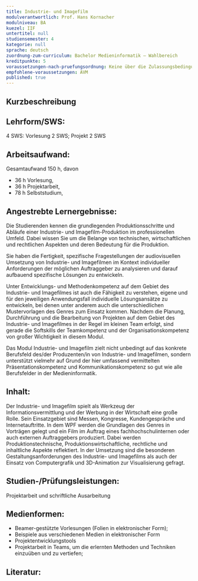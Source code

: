 ```yaml
---
title: Industrie- und Imagefilm  
modulverantwortlich: Prof. Hans Kornacher
modulniveau: BA
kuezel: IIF
untertitel: null
studiensemester: 4
kategorie: null
sprache: deutsch
zuordnung-zum-curriculum: Bachelor Medieninformatik – Wahlbereich
kreditpunkte: 5
voraussetzungen-nach-pruefungsordnung: Keine über die Zulassungsbedingungen hinausgehenden Voraussetzungen
empfohlene-voraussetzungen: AVM
published: true
---
```


## Kurzbeschreibung


## Lehrform/SWS: 
4 SWS: Vorlesung 2 SWS; Projekt 2 SWS

## Arbeitsaufwand: 
Gesamtaufwand 150 h, davon 
- 36 h Vorlesung, 
- 36 h Projektarbeit,  
- 78 h Selbststudium, 

## Angestrebte Lernergebnisse:
Die Studierenden kennen die grundlegenden Produktionsschritte und Abläufe einer Industrie- und Imagefilm-Produktion im professionellen Umfeld. Dabei wissen Sie um die Belange von technischen, wirtschaftlichen und rechtlichen Aspekten und deren Bedeutung für die Produktion.

Sie haben die Fertigkeit, spezifische Fragestellungen der audiovisuellen Umsetzung von Industrie- und Imagefilmen im Kontext individueller Anforderungen der möglichen Auftraggeber zu analysieren und darauf aufbauend spezifische Lösungen zu entwickeln.

Unter Entwicklungs- und Methodenkompetenz auf dem Gebiet des Industrie- und Imagefilmes ist auch die Fähigkeit zu verstehen, eigene und für den jeweiligen Anwendungsfall individuelle Lösungsansätze zu entwickeln, bei denen unter anderem auch die unterschiedlichen Mustervorlagen des Genres zum Einsatz kommen. Nachdem die Planung, Durchführung und die Bearbeitung von Projekten auf dem Gebiet des Industrie- und Imagefilmes in der Regel im kleinen Team erfolgt, sind gerade die Softskills der Teamkompetenz und der Organisationskompetenz von großer Wichtigkeit in diesem Modul.

Das Modul Industrie- und Imagefilm zielt nicht unbedingt auf das konkrete Berufsfeld des/der Produzenten/in von Industrie- und Imagefilmen, sondern unterstützt vielmehr auf Grund der hier umfassend vermittelten Präsentationskompetenz und Kommunikationskompetenz so gut wie alle Berufsfelder in der Medieninformatik.

## Inhalt:
Der Industrie- und Imagefilm spielt als Werkzeug der Informationsvermittlung und der Werbung in der Wirtschaft eine große Rolle. Sein Einsatzgebiet sind Messen, Kongresse, Kundengespräche und Internetauftritte.
In dem WPF werden die Grundlagen des Genres in Vorträgen gelegt und ein Film im Auftrag eines fachhochschulinternen oder auch externen Auftraggebers produziert. Dabei werden Produktionstechnische, Produktionswirtschaftliche, rechtliche und inhaltliche Aspekte reflektiert. In der Umsetzung sind die besonderen Gestaltungsanforderungen des Industrie- und Imagefilms als auch der Einsatz von Computergrafik und 3D-Animation zur Visualisierung gefragt.

## Studien-/Prüfungsleistungen:
Projektarbeit und schriftliche Ausarbeitung

## Medienformen:
- Beamer-gestützte Vorlesungen (Folien in elektronischer Form); 
- Beispiele aus verschiedenen Medien in elektronischer Form
- Projektentwicklungstools
- Projektarbeit in Teams, um die erlernten Methoden und Techniken einzuüben und zu vertiefen;

## Literatur:

